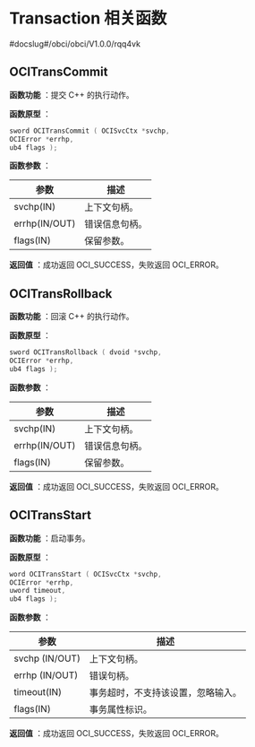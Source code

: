 # Transaction 相关函数

#docslug#/obci/obci/V1.0.0/rqq4vk

## OCITransCommit

**函数功能** ：提交 C++ 的执行动作。

**函数原型** ：

```C++
sword OCITransCommit ( OCISvcCtx *svchp,
OCIError *errhp,
ub4 flags );
```

**函数参数** ：

|      参数       |   描述    |
|---------------|---------|
| svchp(IN)     | 上下文句柄。  |
| errhp(IN/OUT) | 错误信息句柄。 |
| flags(IN)     | 保留参数。   |

**返回值** ：成功返回 OCI_SUCCESS，失败返回 OCI_ERROR。

## OCITransRollback

**函数功能** ：回滚 C++ 的执行动作。

**函数原型** ：

```C++
sword OCITransRollback ( dvoid *svchp,
OCIError *errhp,
ub4 flags );
```

**函数参数** ：

|      参数       |   描述    |
|---------------|---------|
| svchp(IN)     | 上下文句柄。  |
| errhp(IN/OUT) | 错误信息句柄。 |
| flags(IN)     | 保留参数。   |

**返回值** ：成功返回 OCI_SUCCESS，失败返回 OCI_ERROR。

## OCITransStart

**函数功能** ：启动事务。

**函数原型** ：

```C++
word OCITransStart ( OCISvcCtx *svchp,
OCIError *errhp,
uword timeout,
ub4 flags );
```

**函数参数** ：

|       参数       |        描述         |
|----------------|-------------------|
| svchp (IN/OUT) | 上下文句柄。            |
| errhp (IN/OUT) | 错误句柄。             |
| timeout(IN)    | 事务超时，不支持该设置，忽略输入。 |
| flags(IN)      | 事务属性标识。           |

**返回值** ：成功返回 OCI_SUCCESS，失败返回 OCI_ERROR。
